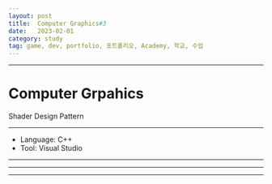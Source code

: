 ```yaml
---
layout: post
title:  Computer Graphics#3
date:   2023-02-01
category: study
tag: game, dev, portfolio, 포트폴리오, Academy, 학교, 수업
---
```



---

# Computer Grpahics

Shader Design Pattern

---

- Language: C++
- Tool: Visual Studio

---


---

---